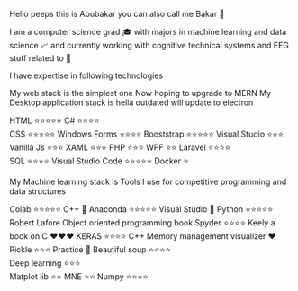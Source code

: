 Hello peeps this is Abubakar you can also call me Bakar 👋

I am a computer science grad 🎓 with majors in machine learning and data science 📈 and currently working with cognitive technical systems and EEG stuff related to 🧠

I have expertise in following technologies

My web stack is the simplest one Now hoping to upgrade to MERN                                   My Desktop application stack is hella outdated will update to electron       

HTML                ⭐⭐⭐⭐⭐                                                                 C#              ⭐⭐⭐⭐    
CSS                 ⭐⭐⭐⭐⭐                                                                 Windows Forms   ⭐⭐⭐⭐ 
Booststrap          ⭐⭐⭐⭐⭐                                                                 Visual Studio   ⭐⭐⭐ 
Vanilla Js          ⭐⭐⭐                                                                      XAML            ⭐⭐⭐ 
PHP                 ⭐⭐⭐                                                                      WPF             ⭐⭐
Laravel             ⭐⭐⭐⭐                                                                    
SQL                 ⭐⭐⭐⭐
Visual Studio Code  ⭐⭐⭐⭐⭐
Docker              ⭐

My Machine learning stack is                                                                    Tools I use for competitive programming and data structures  

Colab               ⭐⭐⭐⭐⭐                                                               C++ 👑 
Anaconda            ⭐⭐⭐⭐⭐                                                               Visual Studio 👑 
Python              ⭐⭐⭐⭐⭐                                                               Robert Lafore Object oriented programming book 
Spyder              ⭐⭐⭐⭐                                                                  Keely a book on C ♥️♥️♥️
KERAS               ⭐⭐⭐⭐                                                                  C++ Memory management visualizer ♥️
Pickle              ⭐⭐⭐                                                                    Practice 💯
Beautiful soup      ⭐⭐⭐⭐  
Deep learning       ⭐⭐⭐  
Matplot lib         ⭐⭐ 
MNE                 ⭐⭐ 
Numpy               ⭐⭐⭐⭐



